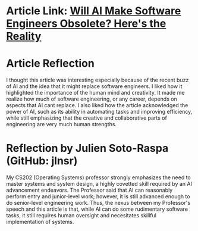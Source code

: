 # Article Link: [Will AI Make Software Engineers Obsolete? Here's the Reality](https://bootcamps.cs.cmu.edu/blog/will-ai-replace-software-engineers-reality-check)

# Article Reflection
I thought this article was interesting especially because of the recent buzz of AI and the idea that it might replace software engineers. I liked how it highlighted the importance of the human mind and creativity. It made me realize how much of software engineering, or any career, depends on aspects that AI cant replace. I also liked how the article acknowledged the power of AI, such as its ability in automating tasks and improving efficiency, while still emphasizing that the creative and collaborative parts of engineering are very much human strengths.

# Reflection by Julien Soto-Raspa (GitHub: jlnsr)
My CS202 (Operating Systems) professor strongly emphasizes the need to master systems and system design, a highly covetted skill required by an AI advancement endeavors. The Professor said that AI can reasonably perform entry and junior-level work; however, it is still advanced enough to do senior-level engineering work. Thus, the nexus between my Professor's speech and this article is that, while AI can do some rudimentary software tasks, it still requires human oversight and necesitates skillful implementation of systems.
